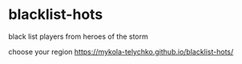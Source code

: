 # blacklist-hots

black list players from heroes of the storm

choose your region 
https://mykola-telychko.github.io/blacklist-hots/
